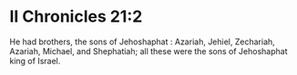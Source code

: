 # II Chronicles 21:2

He had brothers, the sons of Jehoshaphat : Azariah, Jehiel, Zechariah, Azariah, Michael, and Shephatiah; all these were the sons of Jehoshaphat king of Israel.
